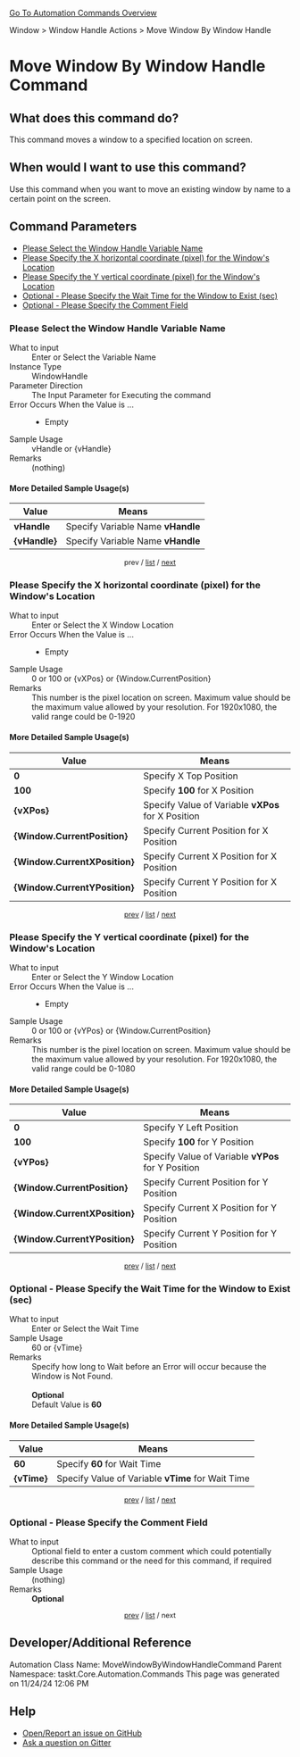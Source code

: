 <!--TITLE: Move Window By Window Handle Command -->
<!-- SUBTITLE: a command in the Window group. -->
[Go To Automation Commands Overview](/automation-commands.md)


Window &gt; Window Handle Actions &gt; Move Window By Window Handle


# Move Window By Window Handle Command


## What does this command do?
This command moves a window to a specified location on screen.


## When would I want to use this command?
Use this command when you want to move an existing window by name to a certain point on the screen.


<a id="param_list"></a>
## Command Parameters
- [Please Select the Window Handle Variable Name](#param_0)
- [Please Specify the X horizontal coordinate (pixel) for the Window's Location](#param_1)
- [Please Specify the Y vertical coordinate (pixel) for the Window's Location](#param_2)
- [Optional - Please Specify the Wait Time for the Window to Exist (sec)](#param_3)
- [Optional - Please Specify the Comment Field](#param_4)


<a id="param_0"></a>
### Please Select the Window Handle Variable Name


<dl>
<dt>What to input</dt><dd>Enter or Select the Variable Name</dd>
<dt>Instance Type</dt><dd>WindowHandle</dd>
<dt>Parameter Direction</dt><dd>The Input Parameter for Executing the command</dd>
<dt>Error Occurs When the Value is ...</dt><dd><ul>
<li>Empty</li>
</ul></dd>
<dt>Sample Usage</dt><dd>vHandle or {vHandle}</dd>
<dt>Remarks</dt><dd>(nothing)</dd>
</dl>




#### More Detailed Sample Usage(s)
| Value | Means |
|---|---|
| <strong>vHandle</strong> | Specify Variable Name **vHandle** |
| <strong>{vHandle}</strong> | Specify Variable Name **vHandle** |


<div style="font-size: 90%; text-align: center">


prev / [list](#param_list) / [next](#param_1)


</div>


<a id="param_1"></a>
### Please Specify the X horizontal coordinate (pixel) for the Window's Location


<dl>
<dt>What to input</dt><dd>Enter or Select the X Window Location</dd>
<dt>Error Occurs When the Value is ...</dt><dd><ul>
<li>Empty</li>
</ul></dd>
<dt>Sample Usage</dt><dd>0 or 100 or {vXPos} or {Window.CurrentPosition}</dd>
<dt>Remarks</dt><dd>This number is the pixel location on screen. Maximum value should be the maximum value allowed by your resolution. For 1920x1080, the valid range could be 0-1920</dd>
</dl>




#### More Detailed Sample Usage(s)
| Value | Means |
|---|---|
| <strong>0</strong> | Specify X Top Position |
| <strong>100</strong> | Specify **100** for X Position |
| <strong>{vXPos}</strong> | Specify Value of Variable **vXPos** for X Position |
| <strong>{Window.CurrentPosition}</strong> | Specify Current Position for X Position |
| <strong>{Window.CurrentXPosition}</strong> | Specify Current X Position for X Position |
| <strong>{Window.CurrentYPosition}</strong> | Specify Current Y Position for X Position |


<div style="font-size: 90%; text-align: center">


[prev](#param_1) / [list](#param_list) / [next](#param_2)


</div>


<a id="param_2"></a>
### Please Specify the Y vertical coordinate (pixel) for the Window's Location


<dl>
<dt>What to input</dt><dd>Enter or Select the Y Window Location</dd>
<dt>Error Occurs When the Value is ...</dt><dd><ul>
<li>Empty</li>
</ul></dd>
<dt>Sample Usage</dt><dd>0 or 100 or {vYPos} or {Window.CurrentPosition}</dd>
<dt>Remarks</dt><dd>This number is the pixel location on screen. Maximum value should be the maximum value allowed by your resolution. For 1920x1080, the valid range could be 0-1080</dd>
</dl>




#### More Detailed Sample Usage(s)
| Value | Means |
|---|---|
| <strong>0</strong> | Specify Y Left Position |
| <strong>100</strong> | Specify **100** for Y Position |
| <strong>{vYPos}</strong> | Specify Value of Variable **vYPos** for Y Position |
| <strong>{Window.CurrentPosition}</strong> | Specify Current Position for Y Position |
| <strong>{Window.CurrentXPosition}</strong> | Specify Current X Position for Y Position |
| <strong>{Window.CurrentYPosition}</strong> | Specify Current Y Position for Y Position |


<div style="font-size: 90%; text-align: center">


[prev](#param_2) / [list](#param_list) / [next](#param_3)


</div>


<a id="param_3"></a>
### Optional - Please Specify the Wait Time for the Window to Exist (sec)


<dl>
<dt>What to input</dt><dd>Enter or Select the Wait Time</dd>
<dt>Sample Usage</dt><dd>60 or {vTime}</dd>
<dt>Remarks</dt><dd>Specify how long to Wait before an Error will occur because the Window is Not Found.<br><br>
<strong>Optional</strong><br>Default Value is <strong>60</strong></dd>
</dl>




#### More Detailed Sample Usage(s)
| Value | Means |
|---|---|
| <strong>60</strong> | Specify **60** for Wait Time |
| <strong>{vTime}</strong> | Specify Value of Variable **vTime** for Wait Time |


<div style="font-size: 90%; text-align: center">


[prev](#param_3) / [list](#param_list) / [next](#param_4)


</div>


<a id="param_4"></a>
### Optional - Please Specify the Comment Field


<dl>
<dt>What to input</dt><dd>Optional field to enter a custom comment which could potentially describe this command or the need for this command, if required</dd>
<dt>Sample Usage</dt><dd>(nothing)</dd>
<dt>Remarks</dt><dd><strong>Optional</strong><br></dd>
</dl>




<div style="font-size: 90%; text-align: center">


[prev](#param_4) / [list](#param_list) / next


</div>


## Developer/Additional Reference
Automation Class Name: MoveWindowByWindowHandleCommand
Parent Namespace: taskt.Core.Automation.Commands
This page was generated on 11/24/24 12:06 PM


## Help
- [Open/Report an issue on GitHub](https://github.com/rcktrncn/taskt/issues/new)
- [Ask a question on Gitter](https://gitter.im/taskt-rpa/Lobby)
